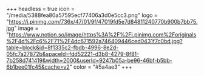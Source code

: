 +++
headless = true
icon = "/media/5388fea80a57595ecf77406a3d0e5cc3.png"
logo = "https://i.pinimg.com/736x/47/01/9f/47019fd5e7d84811240770b900b7bb75.jpg"
image = "https://www.notion.so/image/https%3A%2F%2Fi.pinimg.com%2Foriginals%2F4d%2Fc6%2F71%2F4dc671592a746409446ced0431f7c0bd.jpg?table=block&id=8f1335c2-fbdb-4996-8e2d-05fc7a27872b&spaceId=fdd52221-d3b8-4279-8f81-7b258d741419&width=2000&userId=9247b05a-be96-46bf-b5bb-6b1bee01fc45&cache=v2"
color = "#5a4ae3"
+++
